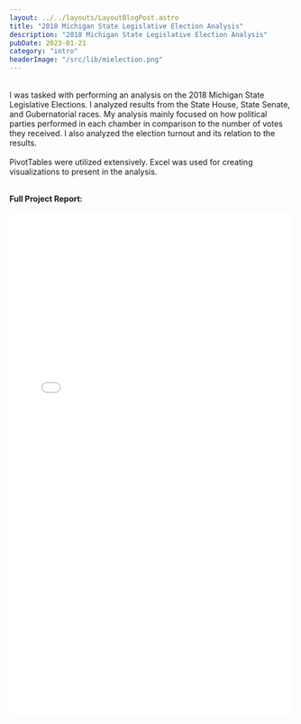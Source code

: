 ```yaml
---
layout: ../../layouts/LayoutBlogPost.astro
title: "2018 Michigan State Legislative Election Analysis"
description: "2018 Michigan State Legislative Election Analysis"
pubDate: 2023-01-21
category: "intro"
headerImage: "/src/lib/mielection.png"
---
```



<style>
.pdf {
  position: relative;
  width: 100%; /* 100% of the page width */
  padding-top: 177.78%; /* (16/9) * 100 = 177.78% to maintain 9:16 aspect ratio */
  overflow: hidden;
}

.pdf embed {
  position: absolute;
  top: 0;
  left: 0;
  width: 100%;
  height: 100%;
}

</style>
<br>
I was tasked with performing an analysis on the 2018 Michigan State Legislative Elections. I analyzed results from the State House, State Senate, and Gubernatorial races. My analysis mainly focused on how political parties performed in each chamber in comparison to the number of votes they received. I also analyzed the election turnout and its relation to the results.
<br><br>
PivotTables were utilized extensively. Excel was used for creating visualizations to present in the analysis.
<br><br>

**Full Project Report:**
<div class="pdf">
<embed src="/mielection.pdf" width="100%" height="100%" 
 type="application/pdf">
</div>

<br><br>